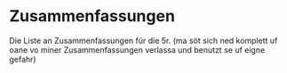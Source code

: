 # Zusammenfassungen
Die Liste an Zusammenfassungen für die 5r. (ma söt sich ned komplett uf oane vo miner Zusammenfassungen verlassa und benutzt se uf eigne gefahr)
